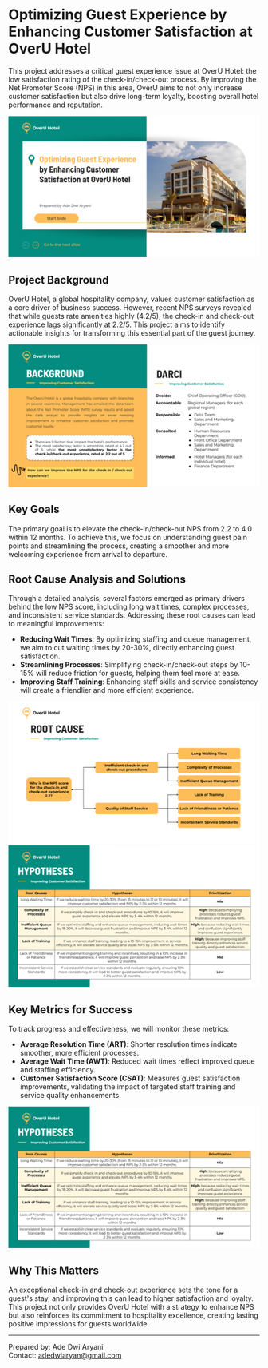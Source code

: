 # Optimizing Guest Experience by Enhancing Customer Satisfaction at OverU Hotel

This project addresses a critical guest experience issue at OverU Hotel: the low satisfaction rating of the check-in/check-out process. By improving the Net Promoter Score (NPS) in this area, OverU aims to not only increase customer satisfaction but also drive long-term loyalty, boosting overall hotel performance and reputation.

![Project Cover](https://raw.githubusercontent.com/adedwiary/guest-experience/main/img/cover.png)


## Project Background

OverU Hotel, a global hospitality company, values customer satisfaction as a core driver of business success. However, recent NPS surveys revealed that while guests rate amenities highly (4.2/5), the check-in and check-out experience lags significantly at 2.2/5. This project aims to identify actionable insights for transforming this essential part of the guest journey.

![Project Background](https://raw.githubusercontent.com/adedwiary/guest-experience/main/img/1.png)


## Key Goals

The primary goal is to elevate the check-in/check-out NPS from 2.2 to 4.0 within 12 months. To achieve this, we focus on understanding guest pain points and streamlining the process, creating a smoother and more welcoming experience from arrival to departure.

## Root Cause Analysis and Solutions

Through a detailed analysis, several factors emerged as primary drivers behind the low NPS score, including long wait times, complex processes, and inconsistent service standards. Addressing these root causes can lead to meaningful improvements:
- **Reducing Wait Times**: By optimizing staffing and queue management, we aim to cut waiting times by 20-30%, directly enhancing guest satisfaction.
- **Streamlining Processes**: Simplifying check-in/check-out steps by 10-15% will reduce friction for guests, helping them feel more at ease.
- **Improving Staff Training**: Enhancing staff skills and service consistency will create a friendlier and more efficient experience.

![Root Cause Analysis](https://raw.githubusercontent.com/adedwiary/guest-experience/main/img/2.png)
![Hypothesis](https://raw.githubusercontent.com/adedwiary/guest-experience/main/img/3.png)

## Key Metrics for Success

To track progress and effectiveness, we will monitor these metrics:
- **Average Resolution Time (ART)**: Shorter resolution times indicate smoother, more efficient processes.
- **Average Wait Time (AWT)**: Reduced wait times reflect improved queue and staffing efficiency.
- **Customer Satisfaction Score (CSAT)**: Measures guest satisfaction improvements, validating the impact of targeted staff training and service quality enhancements.

![Metrics](https://raw.githubusercontent.com/adedwiary/guest-experience/main/img/3.png)

## Why This Matters

An exceptional check-in and check-out experience sets the tone for a guest's stay, and improving this can lead to higher satisfaction and loyalty. This project not only provides OverU Hotel with a strategy to enhance NPS but also reinforces its commitment to hospitality excellence, creating lasting positive impressions for guests worldwide.

---

Prepared by: Ade Dwi Aryani  
Contact: [adedwiaryan@gmail.com](mailto:adedwiaryan@gmail.com)
